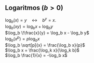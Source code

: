 Logaritmos ($b > 0$)
--------------------

$\log_b(x) = y \quad \leftrightarrow \quad b^y = x.$\
$\log_b(xy) = \log_b x + \log_b y$\
$\log_b \!\frac{x}{y} = \log_b x - \log_b y$\
$\log_b\left(x^p\right) = p \log_b x$\
$\log_b \sqrt[p]{x} = \frac{\log_b x}{p}$\
$\log_b x = \frac{\log_k x}{\log_k b}$\
$\log_b \frac{1}{x} = -\log_b x$